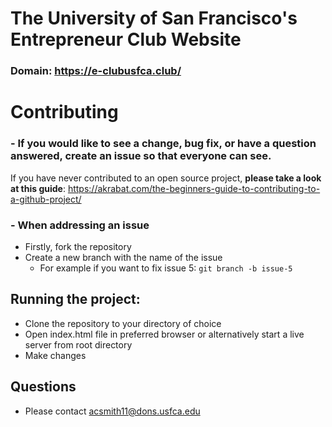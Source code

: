 # The University of San Francisco's Entrepreneur Club Website
### Domain: https://e-clubusfca.club/

# Contributing
### - If you would like to see a change, bug fix, or have a question answered, **create an issue** so that everyone can see.

If you have never contributed to an open source project, **please take a look at this guide**: https://akrabat.com/the-beginners-guide-to-contributing-to-a-github-project/

### - When addressing an issue
- Firstly, fork the repository
- Create a new branch with the name of the issue
    - For example if you want to fix issue 5: `git branch -b issue-5`


## Running the project:
- Clone the repository to your directory of choice
- Open index.html file in preferred browser or alternatively start a live server from root directory
- Make changes

## Questions
- Please contact acsmith11@dons.usfca.edu